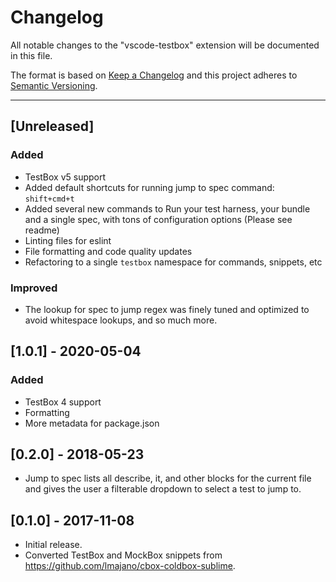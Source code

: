 # Changelog

All notable changes to the "vscode-testbox" extension will be documented in this file.

The format is based on [Keep a Changelog](http://keepachangelog.com/en/1.0.0/)
and this project adheres to [Semantic Versioning](http://semver.org/spec/v2.0.0.html).

****

## [Unreleased]

### Added

- TestBox v5 support
- Added default shortcuts for running jump to spec command: `shift+cmd+t`
- Added several new commands to Run your test harness, your bundle and a single spec, with tons of configuration options (Please see readme)
- Linting files for eslint
- File formatting and code quality updates
- Refactoring to a single `testbox` namespace for commands, snippets, etc

### Improved

- The lookup for spec to jump regex was finely tuned and optimized to avoid whitespace lookups, and so much more.

## [1.0.1] - 2020-05-04

### Added

- TestBox 4 support
- Formatting
- More metadata for package.json

## [0.2.0] - 2018-05-23

- Jump to spec lists all describe, it, and other blocks for the current file and gives the user a filterable dropdown to select a test to jump to.

## [0.1.0] - 2017-11-08

- Initial release.
- Converted TestBox and MockBox snippets from https://github.com/lmajano/cbox-coldbox-sublime.
